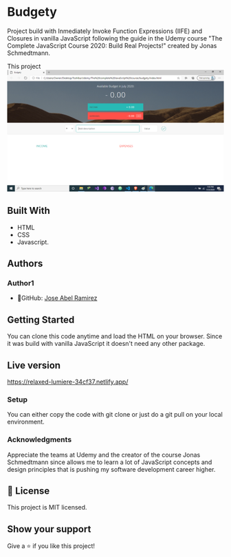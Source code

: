 # Budgety
Project build with Inmediately Invoke Function Expressions (IIFE) and Closures in vanilla JavaScript following the guide in the Udemy course "The Complete JavaScript Course 2020: Build Real Projects!" created by Jonas Schmedtmann.

This project
![screenshot](./app_screenshot.png)


## Built With
- HTML
- CSS
- Javascript. 


## Authors
### Author1
- 👤GitHub: [Jose Abel Ramirez](https://github.com/jose-Abel)

## Getting Started
You can clone this code anytime and load the HTML on your browser. Since it was build with vanilla JavaScript it doesn't need any other package.


## Live version
https://relaxed-lumiere-34cf37.netlify.app/


### Setup
You can either copy the code with git clone or just do a git pull on your local environment.


### Acknowledgments
Appreciate the teams at Udemy and the creator of the course Jonas Schmedtmann since allows me to learn a lot of JavaScript concepts and design principles that is pushing my software development career higher.


## 📝 License
This project is MIT licensed.


## Show your support
Give a ⭐️ if you like this project!